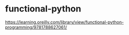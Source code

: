 # functional-python

https://learning.oreilly.com/library/view/functional-python-programming/9781788627061/
